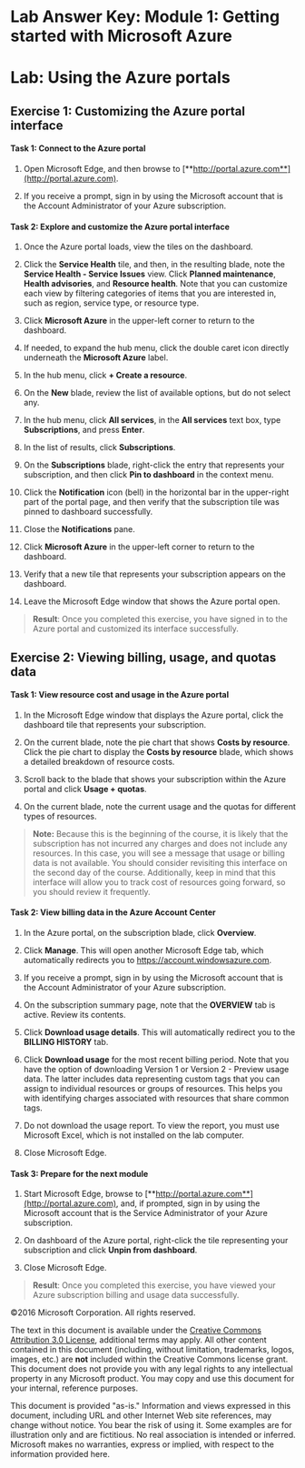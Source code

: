 ﻿# Lab Answer Key:  Module 1: Getting started with Microsoft Azure
# Lab: Using the Azure portals
  
## Exercise 1: Customizing the Azure portal interface
  
#### Task 1: Connect to the Azure portal
  
1. Open Microsoft Edge, and then browse to [**http://portal.azure.com**](http://portal.azure.com). 

1. If you receive a prompt, sign in by using the Microsoft account that is the Account Administrator of your Azure subscription. 


#### Task 2: Explore and customize the Azure portal interface
  
1. Once the Azure portal loads, view the tiles on the dashboard.

1. Click the **Service Health** tile, and then, in the resulting blade, note the **Service Health - Service Issues** view. Click **Planned maintenance**, **Health advisories**, and **Resource health**. Note that you can customize each view by filtering categories of items that you are interested in, such as region, service type, or resource type.  

1. Click **Microsoft Azure** in the upper-left corner to return to the dashboard.

1. If needed, to expand the hub menu, click the double caret icon directly underneath the **Microsoft Azure** label.

1. In the hub menu, click **+ Create a resource**.

1. On the **New** blade, review the list of available options, but do not select any.

1. In the hub menu, click **All services**, in the **All services** text box, type **Subscriptions**, and press **Enter**.

1. In the list of results, click **Subscriptions**.

1. On the **Subscriptions** blade, right-click the entry that represents your subscription, and then click **Pin to dashboard** in the context menu.

1. Click the **Notification** icon (bell) in the horizontal bar in the upper-right part of the portal page, and then verify that the subscription tile was pinned to dashboard successfully.

1. Close the **Notifications** pane.

1. Click **Microsoft Azure** in the upper-left corner to return to the dashboard.

1. Verify that a new tile that represents your subscription appears on the dashboard.

1. Leave the Microsoft Edge window that shows the Azure portal open.

> **Result**: Once you completed this exercise, you have signed in to the Azure portal and customized its interface successfully.


## Exercise 2: Viewing billing, usage, and quotas data
  
#### Task 1: View resource cost and usage in the Azure portal
  
1. In the Microsoft Edge window that displays the Azure portal, click the dashboard tile that represents your subscription.

1. On the current blade, note the pie chart that shows **Costs by resource**. Click the pie chart to display the **Costs by resource** blade, which shows a detailed breakdown of resource costs.

1. Scroll back to the blade that shows your subscription within the Azure portal and click **Usage + quotas**. 

1. On the current blade, note the current usage and the quotas for different types of resources.
 
> **Note:** Because this is the beginning of the course, it is likely that the subscription has not incurred any charges and does not include any resources. In this case, you will see a message that usage or billing data is not available. You should consider revisiting this interface on the second day of the course. Additionally, keep in mind that this interface will allow you to track cost of resources going forward, so you should review it frequently.


#### Task 2: View billing data in the Azure Account Center
  
1. In the Azure portal, on the subscription blade, click **Overview**.

1. Click **Manage**. This will open another Microsoft Edge tab, which automatically redirects you to https://account.windowsazure.com.

1. If you receive a prompt, sign in by using the Microsoft account that is the Account Administrator of your Azure subscription.

1. On the subscription summary page, note that the **OVERVIEW** tab is active. Review its contents.

1. Click **Download usage details**. This will automatically redirect you to the **BILLING HISTORY** tab.

1. Click **Download usage** for the most recent billing period. Note that you have the option of downloading Version 1 or Version 2 - Preview usage data. The latter includes data representing custom tags that you can assign to individual resources or groups of resources. This helps you with identifying charges associated with resources that share common tags.

1. Do not download the usage report. To view the report, you must use Microsoft Excel, which is not installed on the lab computer.

1. Close Microsoft Edge.


#### Task 3: Prepare for the next module
  
1. Start Microsoft Edge, browse to [**http://portal.azure.com**](http://portal.azure.com), and, if prompted, sign in by using the Microsoft account that is the Service Administrator of your Azure subscription.

1. On dashboard of the Azure portal, right-click the tile representing your subscription and click **Unpin from dashboard**.

1. Close Microsoft Edge.

> **Result**: Once you completed this exercise, you have viewed your Azure subscription billing and usage data successfully.



©2016 Microsoft Corporation. All rights reserved.

The text in this document is available under the [Creative Commons Attribution 3.0 License](https://creativecommons.org/licenses/by/3.0/legalcode "Creative Commons Attribution 3.0 License"), additional terms may apply.  All other content contained in this document (including, without limitation, trademarks, logos, images, etc.) are **not** included within the Creative Commons license grant.  This document does not provide you with any legal rights to any intellectual property in any Microsoft product. You may copy and use this document for your internal, reference purposes.

This document is provided "as-is." Information and views expressed in this document, including URL and other Internet Web site references, may change without notice. You bear the risk of using it. Some examples are for illustration only and are fictitious. No real association is intended or inferred. Microsoft makes no warranties, express or implied, with respect to the information provided here.